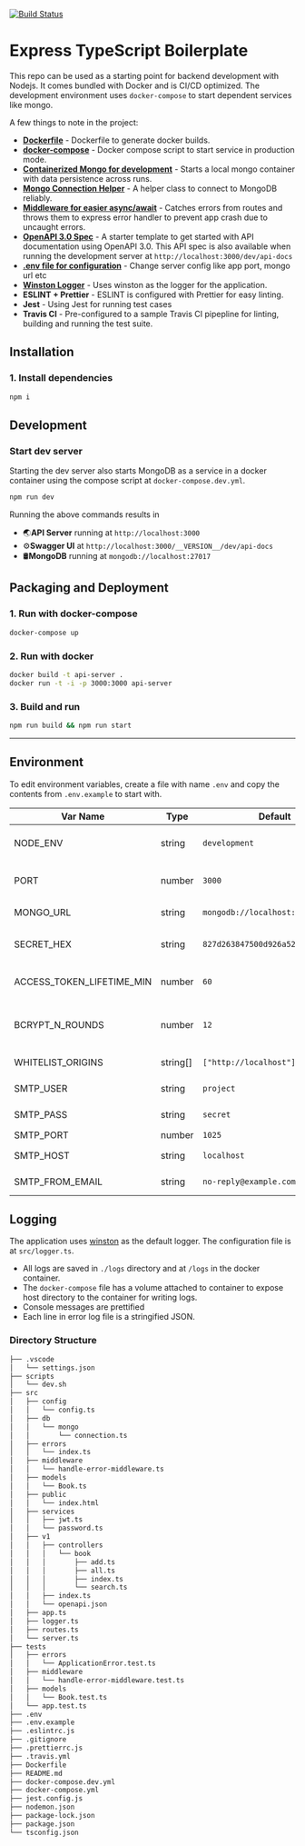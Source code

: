 [![Build Status](https://github.com/peerbits-shrujal/node-typescript-express-mongo/workflows/Node%20CI/badge.svg)](https://github.com/peerbits-shrujal/node-typescript-express-mongo/actions?workflow=Node%20CI)

# Express TypeScript Boilerplate

This repo can be used as a starting point for backend development with Nodejs. It comes bundled with Docker and is CI/CD optimized. The development environment uses `docker-compose` to start dependent services like mongo.

A few things to note in the project:

- **[Dockerfile](./Dockerfile)** - Dockerfile to generate docker builds.
- **[docker-compose](./docker-compose.yml)** - Docker compose script to start service in production mode.
- **[Containerized Mongo for development](#development)** - Starts a local mongo container with data persistence across runs.
- **[Mongo Connection Helper](./src/mongo-connection.ts)** - A helper class to connect to MongoDB reliably.
- **[Middleware for easier async/await](./src/middleware/handle-error-middleware.ts)** - Catches errors from routes and throws them to express error handler to prevent app crash due to uncaught errors.
- **[OpenAPI 3.0 Spec](./openapi.json)** - A starter template to get started with API documentation using OpenAPI 3.0. This API spec is also available when running the development server at `http://localhost:3000/dev/api-docs`
- **[.env file for configuration](#environment)** - Change server config like app port, mongo url etc
- **[Winston Logger](#logging)** - Uses winston as the logger for the application.
- **ESLINT + Prettier** - ESLINT is configured with Prettier for easy linting.
- **Jest** - Using Jest for running test cases
- **Travis CI** - Pre-configured to a sample Travis CI pipepline for linting, building and running the test suite.

## Installation

### 1. Install dependencies

```sh
npm i
```

## Development

### Start dev server

Starting the dev server also starts MongoDB as a service in a docker container using the compose script at `docker-compose.dev.yml`.

```sh
npm run dev
```

Running the above commands results in

- 🌏**API Server** running at `http://localhost:3000`
- ⚙️**Swagger UI** at `http://localhost:3000/__VERSION__/dev/api-docs`
- 🛢️**MongoDB** running at `mongodb://localhost:27017`

## Packaging and Deployment

### 1. Run with docker-compose

```sh
docker-compose up
```

### 2. Run with docker

```sh
docker build -t api-server .
docker run -t -i -p 3000:3000 api-server
```

### 3. Build and run

```sh
npm run build && npm run start
```

---

## Environment

To edit environment variables, create a file with name `.env` and copy the contents from `.env.example` to start with.

| Var Name                  | Type    | Default                           | Description                             |
| ------------------------- | ------  | --------------------------------- | --------------------------------------- |
| NODE_ENV                  | string  | `development`                     | API runtime environment. eg: `staging`  |
| PORT                      | number  | `3000`                            | Port to run the API server on           |
| MONGO_URL                 | string  | `mongodb://localhost:27017/books` | URL for MongoDB                         |
| SECRET_HEX                | string  | `827d263847500d926a520b...`       | HEX string to secure JWT                |
| ACCESS_TOKEN_LIFETIME_MIN | number  | `60`                              | Access token TTL in mins                |
| BCRYPT_N_ROUNDS           | number  | `12`                             | Number of round to generate Bcrypt salt |
| WHITELIST_ORIGINS         | string[]| `["http://localhost"]`            | White list origins                      |
| SMTP_USER                 | string  | `project`                         | SMTP user name                          |
| SMTP_PASS                 | string  | `secret`                          | SMTP password                           |
| SMTP_PORT                 | number  | `1025`                            | SMTP port                               |
| SMTP_HOST                 | string  | `localhost`                       | SMTP localhost                          |
| SMTP_FROM_EMAIL           | string  | `no-reply@example.com`            | SMTP from email                         |

## Logging

The application uses [winston](https://github.com/winstonjs/winston) as the default logger. The configuration file is at `src/logger.ts`.

- All logs are saved in `./logs` directory and at `/logs` in the docker container.
- The `docker-compose` file has a volume attached to container to expose host directory to the container for writing logs.
- Console messages are prettified
- Each line in error log file is a stringified JSON.

### Directory Structure

```sh
├── .vscode
│   └── settings.json
├── scripts
│   └── dev.sh
├── src
│   ├── config
│   │   └── config.ts
│   ├── db
│   │   └── mongo
│   │       └── connection.ts
│   ├── errors
│   │   └── index.ts
│   ├── middleware
│   │   └── handle-error-middleware.ts
│   ├── models
│   │   └── Book.ts
│   ├── public
│   │   └── index.html
│   ├── services
│   │   ├── jwt.ts
│   │   └── password.ts
│   ├── v1
│   │   ├── controllers
│   │   │   └── book
│   │   │       ├── add.ts
│   │   │       ├── all.ts
│   │   │       ├── index.ts
│   │   │       └── search.ts
│   │   ├── index.ts
│   │   └── openapi.json
│   ├── app.ts
│   ├── logger.ts
│   ├── routes.ts
│   └── server.ts
├── tests
│   ├── errors
│   │   └── ApplicationError.test.ts
│   ├── middleware
│   │   └── handle-error-middleware.test.ts
│   ├── models
│   │   └── Book.test.ts
│   └── app.test.ts
├── .env
├── .env.example
├── .eslintrc.js
├── .gitignore
├── .prettierrc.js
├── .travis.yml
├── Dockerfile
├── README.md
├── docker-compose.dev.yml
├── docker-compose.yml
├── jest.config.js
├── nodemon.json
├── package-lock.json
├── package.json
└── tsconfig.json
```
